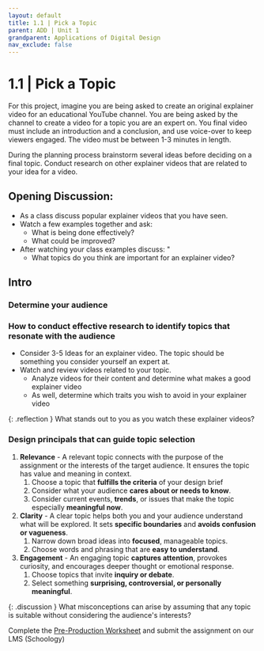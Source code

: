 ```yaml
---
layout: default
title: 1.1 | Pick a Topic
parent: ADD | Unit 1
grandparent: Applications of Digital Design
nav_exclude: false
---
```

# 1.1 | Pick a Topic
For this project, imagine you are being asked to create an original explainer video for an educational YouTube channel. You are being asked by the channel to create a video for a topic you are an expert on. You final video must include an introduction and a conclusion, and use voice-over to keep viewers engaged. The video must be between 1-3 minutes in length. 

During the planning process brainstorm several ideas before deciding on a final topic. Conduct research on other explainer videos that are related to your idea for a video.


## Opening Discussion:
- As a class discuss popular explainer videos that you have seen.
- Watch a few examples together and ask:
    - What is being done effectively?
    - What could be improved?
- After watching your class examples discuss: "
    - What topics do you think are important for an explainer video?

## Intro
### Determine your audience

### How to conduct effective research to identify topics that resonate with the audience
- Consider 3-5 Ideas for an explainer video. The topic should be something you consider yourself an expert at.
- Watch and review videos related to your topic.
    - Analyze videos for their content and determine what makes a good explainer video
    - As well, determine which traits you wish to avoid in your explainer video

{: .reflection }
What stands out to you as you watch these explainer videos?

### Design principals that can guide topic selection
1. **Relevance** - A relevant topic connects with the purpose of the assignment or the interests of the target audience. It ensures the topic has value and meaning in context.
    1. Choose a topic that **fulfills the criteria** of your design brief
    2. Consider what your audience **cares about or needs to know**.
    3. Consider current events, **trends**, or issues that make the topic especially **meaningful now**.
2. **Clarity** - A clear topic helps both you and your audience understand what will be explored. It sets **specific boundaries** and **avoids confusion or vagueness**.
    1. Narrow down broad ideas into **focused**, manageable topics.
    2. Choose words and phrasing that are **easy to understand**.
3. **Engagement** - An engaging topic **captures attention**, provokes curiosity, and encourages deeper thought or emotional response.
    1. Choose topics that invite **inquiry or debate**.
    2. Select something **surprising, controversial, or personally meaningful**.

{: .discussion }
What misconceptions can arise by assuming that any topic is suitable without considering the audience's interests?

Complete the [Pre-Production Worksheet](https://docs.google.com/document/d/1oV_50uMiHUrZUHCyt1vYzqU586gWLCeibWdCjn6tTG8/copy) and submit the assignment on our LMS (Schoology)